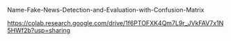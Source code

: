 Name-Fake-News-Detection-and-Evaluation-with-Confusion-Matrix

https://colab.research.google.com/drive/1f6PTOFXK4Qm7L9r_JVkFAV7x1N5HWf2b?usp=sharing
